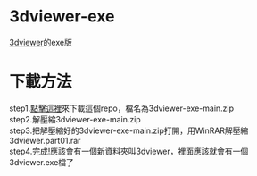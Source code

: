 # 3dviewer-exe
[3dviewer](https://github.com/charlie-moomoo/3dviewer)的exe版
# 下載方法
step1.[點擊這裡](https://github.com/charlie-moomoo/3dviewer-exe/archive/refs/heads/main.zip)來下載這個repo，檔名為3dviewer-exe-main.zip<br>
step2.解壓縮3dviewer-exe-main.zip<br>
step3.把解壓縮好的3dviewer-exe-main.zip打開，用WinRAR解壓縮3dviewer.part01.rar<br>
step4.完成!應該會有一個新資料夾叫3dviewer，裡面應該就會有一個3dviewer.exe檔了<br>
